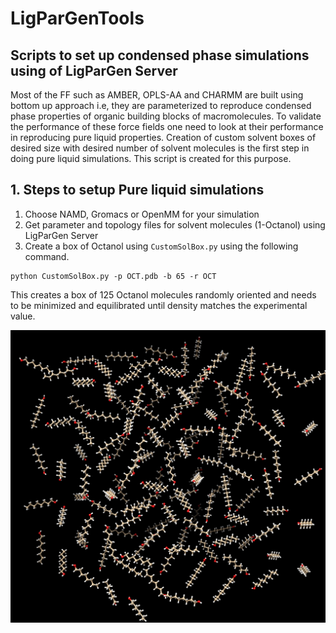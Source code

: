 # LigParGenTools
Scripts to set up condensed phase simulations using of LigParGen Server 
----


Most of the FF such as AMBER, OPLS-AA and CHARMM are built using bottom up approach i.e, they are parameterized to reproduce condensed phase properties of organic building blocks of macromolecules. To validate the performance of these force fields one need to look at their performance in reproducing pure liquid properties. Creation of custom solvent boxes of desired size with desired number of solvent molecules is the first step in doing pure liquid simulations. This script is created for this purpose. 

## 1. Steps to setup Pure liquid simulations
 
 1. Choose NAMD, Gromacs or OpenMM for your simulation 
 2. Get parameter and topology files for solvent molecules (1-Octanol) using LigParGen Server
 3. Create a box of Octanol using `CustomSolBox.py` using the following command.
 
 ```
 python CustomSolBox.py -p OCT.pdb -b 65 -r OCT
 ```
 This creates a box of 125 Octanol molecules randomly oriented and needs to be minimized and equilibrated until density matches the experimental value. 

![Octanol Box](https://github.com/leelasd/LigParGenTools/blob/master/Pliq_BOX.jpg)
